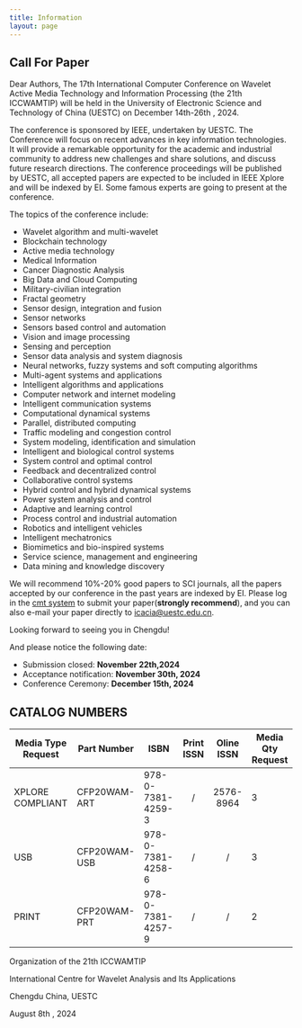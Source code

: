 ```yaml
---
title: Information
layout: page
---
```


## Call For Paper

Dear Authors,
The 17th International Computer Conference on Wavelet Active Media Technology and Information Processing (the 21th ICCWAMTIP) will be held in the University of Electronic Science and Technology of China (UESTC) on December 14th-26th , 2024.

The conference is sponsored by IEEE, undertaken by UESTC. The Conference will focus on recent advances in key information technologies. It will provide a remarkable opportunity for the academic and industrial community to address new challenges and share solutions, and discuss future research directions.
The conference proceedings will be published by UESTC, all accepted papers are expected to be included in IEEE Xplore and will be indexed by EI. Some famous experts are going to present at the conference.

The topics of the conference include:
- Wavelet algorithm and multi-wavelet
- Blockchain technology
- Active media technology
- Medical Information
- Cancer Diagnostic Analysis
- Big Data and Cloud Computing
- Military-civilian integration
- Fractal geometry
- Sensor design, integration and fusion
- Sensor networks
- Sensors based control and automation
- Vision and image processing
- Sensing and perception
- Sensor data analysis and system diagnosis
- Neural networks, fuzzy systems and soft computing algorithms
- Multi-agent systems and applications
- Intelligent algorithms and applications
- Computer network and internet modeling
- Intelligent communication systems
- Computational dynamical systems
- Parallel, distributed computing
- Traffic modeling and congestion control
- System modeling, identification and simulation
- Intelligent and biological control systems
- System control and optimal control
- Feedback and decentralized control
- Collaborative control systems
- Hybrid control and hybrid dynamical systems
- Power system analysis and control
- Adaptive and learning control
- Process control and industrial automation
- Robotics and intelligent vehicles
- Intelligent mechatronics
- Biomimetics and bio-inspired systems
- Service science, management and engineering
- Data mining and knowledge discovery

We will recommend 10%-20% good papers to SCI journals, all the papers accepted by our conference in the past years are indexed by EI.
Please log in the [cmt system](https://cmt3.research.microsoft.com/ICCWAMTIP2020) to submit your paper(**strongly recommend**), and you can also e-mail your paper directly to icacia@uestc.edu.cn.

Looking forward to seeing you in Chengdu!

And please notice the following date:
- Submission closed: **November 22th,2024**
- Acceptance notification: **November 30th, 2024**
- Conference Ceremony: **December 15th, 2024**

## CATALOG NUMBERS

Media Type Request | Part Number  | ISBN              | Print ISSN | Oline ISSN | Media Qty Request
-------------------|--------------|-------------------|:----------:|:----------:|------------------
XPLORE COMPLIANT   | CFP20WAM-ART | 978-0-7381-4259-3 |     /      | 2576-8964  | 3
USB                | CFP20WAM-USB | 978-0-7381-4258-6 |     /      |     /      | 3
PRINT              | CFP20WAM-PRT | 978-0-7381-4257-9 |     /      |     /      | 2

Organization of the 21th ICCWAMTIP

International Centre for Wavelet Analysis and Its Applications

Chengdu China, UESTC

August 8th , 2024
